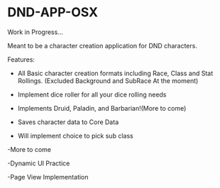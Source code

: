 # DND-APP-OSX
Work in Progress...

Meant to be a character creation application for DND characters. 

Features: 

- All Basic character creation formats including Race, Class and Stat Rollings. (Excluded Background and SubRace At the moment)

- Implement dice roller for all your dice rolling needs

- Implements Druid, Paladin, and Barbarian!(More to come)

- Saves character data to Core Data

- Will implement choice to pick sub class

-More to come

-Dynamic UI Practice

-Page View Implementation


